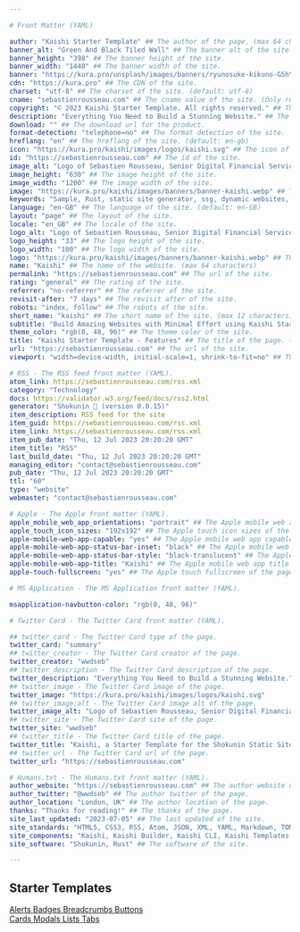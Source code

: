 ```yaml
---

# Front Matter (YAML)

author: "Kaishi Starter Template" ## The author of the page. (max 64 characters)
banner_alt: "Green And Black Tiled Wall" ## The banner alt of the site.
banner_height: "398" ## The banner height of the site.
banner_width: "1440" ## The banner width of the site.
banner: "https://kura.pro/unsplash/images/banners/ryunosuke-kikuno-G5hYMUoJQf8-unsplash.jpg" ## The banner of the site.
cdn: "https://kura.pro" ## The CDN of the site.
charset: "utf-8" ## The charset of the site. (default: utf-8)
cname: "sebastienrousseau.com" ## The cname value of the site. (Only required for the index page.)
copyright: "© 2023 Kaishi Starter Template. All rights reserved." ## The copyright of the site.
description: "Everything You Need to Build a Stunning Website." ## The description of the site. (max 160 characters)
download: "" ## The download url for the product.
format-detection: "telephone=no" ## The format detection of the site.
hreflang: "en" ## The hreflang of the site. (default: en-gb)
icon: "https://kura.pro/kaishi/images/logos/kaishi.svg" ## The icon of the site in SVG format.
id: "https://sebastienrousseau.com" ## The id of the site.
image_alt: "Logo of Sebastien Rousseau, Senior Digital Financial Services Consultant" ## The image alt of the site.
image_height: "630" ## The image height of the site.
image_width: "1200" ## The image width of the site.
image: "https://kura.pro/kaishi/images/banners/banner-kaishi.webp" ## The main image of the site in SVG format.
keywords: "Sample, Rust, static site generator, ssg, dynamic websites, HTML themes, templates, Markdown, YAML, JSON, TOML" ## The keywords of the site. (comma separated, max 10 keywords)
language: "en-GB" ## The language of the site. (default: en-GB)
layout: "page" ## The layout of the site.
locale: "en_GB" ## The locale of the site.
logo_alt: "Logo of Sebastien Rousseau, Senior Digital Financial Services Consultant" ## The logo alt of the site.
logo_height: "33" ## The logo height of the site.
logo_width: "100" ## The logo width of the site.
logo: "https://kura.pro/kaishi/images/banners/banner-kaishi.webp" ## The logo of the site in SVG format.
name: "Kaishi" ## The name of the website. (max 64 characters)
permalink: "https://sebastienrousseau.com" ## The url of the site.
rating: "general" ## The rating of the site.
referrer: "no-referrer" ## The referrer of the site.
revisit-after: "7 days" ## The revisit after of the site.
robots: "index, follow" ## The robots of the site.
short_name: "kaishi" ## The short name of the site. (max 12 characters)
subtitle: "Build Amazing Websites with Minimal Effort using Kaishi Starter Template" ## The subtitle of the page. (max 64 characters)
theme_color: "rgb(0, 48, 96)" ## The theme color of the site.
title: "Kaishi Starter Template - Features" ## The title of the page. (max 64 characters)
url: "https://sebastienrousseau.com" ## The url of the site.
viewport: "width=device-width, initial-scale=1, shrink-to-fit=no" ## The viewport of the site.

# RSS - The RSS feed front matter (YAML).
atom_link: https://sebastienrousseau.com/rss.xml
category: "Technology"
docs: https://validator.w3.org/feed/docs/rss2.html
generator: "Shokunin 🦀 (version 0.0.15)"
item_description: RSS feed for the site
item_guid: https://sebastienrousseau.com/rss.xml
item_link: https://sebastienrousseau.com/rss.xml
item_pub_date: "Thu, 12 Jul 2023 20:20:20 GMT"
item_title: "RSS"
last_build_date: "Thu, 12 Jul 2023 20:20:20 GMT"
managing_editor: "contact@sebastienrousseau.com"
pub_date: "Thu, 12 Jul 2023 20:20:20 GMT"
ttl: "60"
type: "website"
webmaster: "contact@sebastienrousseau.com"

# Apple - The Apple front matter (YAML).
apple_mobile_web_app_orientations: "portrait" ## The Apple mobile web app orientations of the page.
apple_touch_icon_sizes: "192x192" ## The Apple touch icon sizes of the page.
apple-mobile-web-app-capable: "yes" ## The Apple mobile web app capable of the page.
apple-mobile-web-app-status-bar-inset: "black" ## The Apple mobile web app status bar inset of the page.
apple-mobile-web-app-status-bar-style: "black-translucent" ## The Apple mobile web app status bar style of the page.
apple-mobile-web-app-title: "Kaishi" ## The Apple mobile web app title of the page.
apple-touch-fullscreen: "yes" ## The Apple touch fullscreen of the page.

# MS Application - The MS Application front matter (YAML).

msapplication-navbutton-color: "rgb(0, 48, 96)"

# Twitter Card - The Twitter Card front matter (YAML).

## twitter_card - The Twitter Card type of the page.
twitter_card: "summary"
## twitter_creator - The Twitter Card creator of the page.
twitter_creator: "wwdseb"
## twitter_description - The Twitter Card description of the page.
twitter_description: "Everything You Need to Build a Stunning Website."
## twitter_image - The Twitter Card image of the page.
twitter_image: "https://kura.pro/kaishi/images/logos/kaishi.svg"
## twitter_image:alt - The Twitter Card image alt of the page.
twitter_image_alt: "Logo of Sebastien Rousseau, Senior Digital Financial Services Consultant"
## twitter_site - The Twitter Card site of the page.
twitter_site: "wwdseb"
## twitter_title - The Twitter Card title of the page.
twitter_title: "Kaishi, a Starter Template for the Shokunin Static Site Generator (SSG)"
## twitter_url - The Twitter Card url of the page.
twitter_url: "https://sebastienrousseau.com"

# Humans.txt - The Humans.txt front matter (YAML).
author_website: "https://sebastienrousseau.com" ## The author website of the page.
author_twitter: "@wwdseb" ## The author twitter of the page.
author_location: "London, UK" ## The author location of the page.
thanks: "Thanks for reading!" ## The thanks of the page.
site_last_updated: "2023-07-05" ## The last updated of the site.
site_standards: "HTML5, CSS3, RSS, Atom, JSON, XML, YAML, Markdown, TOML" ## The standards of the site.
site_components: "Kaishi, Kaishi Builder, Kaishi CLI, Kaishi Templates, Kaishi Themes" ## The components of the site.
site_software: "Shokunin, Rust" ## The software of the site.

---
```


## Starter Templates

<div class="row no-gutters">
    <div class="col-6">
        <div class="d-flex flex-row flex-wrap">
            <a href="#alerts" class="list-group-item list-group-item-action">
                Alerts
                </a>
            <a href="#alerts" class="list-group-item list-group-item-action">
                Badges
                </a>
                <a href="#alerts" class="list-group-item list-group-item-action">
                Breadcrumbs
                </a>
            <a href="#alerts" class="list-group-item list-group-item-action">
                Buttons
                </a>
        </div>
    </div>
    <div class="col-6">
        <div class="d-flex flex-row flex-wrap">
            <a href="#alerts" class="list-group-item list-group-item-action">
                Cards
                </a>
            <a href="#alerts" class="list-group-item list-group-item-action">
                Modals
                </a>
            <a href="#alerts" class="list-group-item list-group-item-action">
                Lists
                </a>
            <a href="#alerts" class="list-group-item list-group-item-action">
                Tabs
                </a>
        </div>
    </div>
</div>